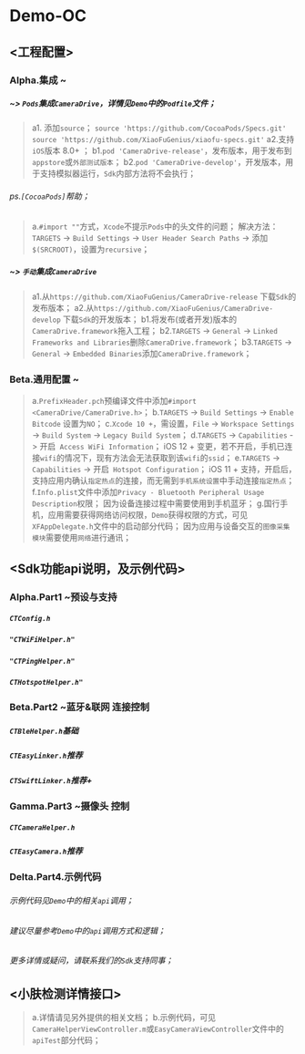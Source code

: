 #  Demo-OC

## <工程配置>
### Alpha.集成 ~
##### ~> ```Pods```集成```CameraDrive```，详情见```Demo```中的```Podfile```文件；
> a1. 添加```source```；
```source 'https://github.com/CocoaPods/Specs.git'```
```source 'https://github.com/XiaoFuGenius/xiaofu-specs.git'```
> a2.支持```iOS```版本 8.0+ ；
> b1.```pod 'CameraDrive-release'```，发布版本，用于发布到```appstore```或```外部测试版本```；
> b2.```pod 'CameraDrive-develop'```，开发版本，用于支持模拟器运行，```Sdk```内部方法将不会执行；

###### ps.```[CocoaPods]```帮助；
> a.```#import ""```方式，```Xcode```不提示```Pods```中的头文件的问题；
    解决方法：```TARGETS``` -> ```Build Settings```  -> ```User Header Search Paths``` ->  添加```$(SRCROOT)```，设置为```recursive```；

##### ~> ```手动```集成```CameraDrive```
> a1.从```https://github.com/XiaoFuGenius/CameraDrive-release``` 下载```Sdk```的发布版本；
> a2.从```https://github.com/XiaoFuGenius/CameraDrive-develop``` 下载```Sdk```的开发版本；
> b1.将发布(或者开发)版本的```CameraDrive.framework```拖入工程；
> b2.```TARGETS``` -> ```General``` -> ```Linked Frameworks and Libraries```删除```CameraDrive.framework```；
> b3.```TARGETS``` -> ```General``` -> ```Embedded Binaries```添加```CameraDrive.framework```；

### Beta.通用配置 ~
> a.```PrefixHeader.pch```预编译文件中添加```#import <CameraDrive/CameraDrive.h>```；
> b.```TARGETS``` -> ```Build Settings``` -> ```Enable Bitcode``` 设置为```NO```；
> c.```Xcode 10 +```，需设置，```File``` -> ```Workspace Settings``` -> ```Build System``` -> ```Legacy Build System```；
> d.```TARGETS``` -> ```Capabilities``` -> 开启``` Access WiFi Information```；
    iOS 12 + 变更，若不开启，手机已连接```wifi```的情况下，现有方法会无法获取到该```wifi```的```ssid```；
> e.```TARGETS``` -> ```Capabilities``` -> 开启``` Hotspot Configuration```；
    iOS 11 + 支持，开启后，支持应用内确认```指定热点```的连接，而无需到```手机系统设置```中手动连接```指定热点```；
> f.```Info.plist```文件中添加```Privacy - Bluetooth Peripheral Usage Description```权限；
    因为设备连接过程中需要使用到手机蓝牙；
> g.国行手机，应用需要获得网络访问权限，```Demo```获得权限的方式，可见```XFAppDelegate.h```文件中的启动部分代码；
    因为应用与设备交互的```图像采集模块```需要使用```网络```进行通讯；
    
    
## <Sdk功能api说明，及示例代码>
### Alpha.Part1 ~预设与支持
##### ```CTConfig.h```
##### ```"CTWiFiHelper.h"```
##### ```"CTPingHelper.h"```
##### ```CTHotspotHelper.h"```

### Beta.Part2 ~蓝牙&联网 连接控制
##### ```CTBleHelper.h```基础
##### ```CTEasyLinker.h```推荐
##### ```CTSwiftLinker.h```推荐+

### Gamma.Part3 ~摄像头 控制
##### ```CTCameraHelper.h```
##### ```CTEasyCamera.h```推荐

### Delta.Part4.示例代码
###### 示例代码见```Demo```中的相关```api```调用；
###### 建议尽量参考```Demo```中的```api```调用方式和逻辑；
###### 更多详情或疑问，请联系我们的``Sdk``支持同事；


## <小肤检测详情接口>
> a.详情请见另外提供的相关文档；
> b.示例代码，可见```CameraHelperViewController.m```或```EasyCameraViewController```文件中的```apiTest```部分代码；
